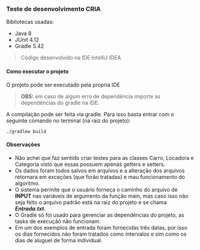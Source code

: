 ### Teste de desenvolvimento CRIA

Bibliotecas usadas:

* Java 8
* JUnit 4.12
* Gradle 5.42

> Código desenvolvido na IDE IntelliJ IDEA

#### Como executar o projeto

O projeto pode ser executado pela propria IDE

> **OBS:** em caso de algum erro de dependência importe as dependências do gradle na IDE.

A compilação pode ser feita via gradle. Para isso basta entrar com o seguinte comando no terminal (na raiz do projeto):

```shell script
./gradlew build
```
#### Observações

* Não achei que faz sentido criar testes para as classes Carro, Locadora e Categoria visto que essas possuem apenas getters e setters.
* Os dados foram todos salvos em arquivos e a alteração dos arquivos retornara em exceções (que forão tratadas) e mau funcionamento do algoritmo.
* O sistema permite que o usuário forneça o caminho do arquivo de **INPUT** nas variáveis de argumento da função main, mas caso isso não seja feito o arquivo padrão está na raiz do projeto e se chama ___Entrada.txt___.
* O Gradle só foi usado para gerenciar as dependências do projeto, as tasks de execução não funcionam.
* Em um dos exemplos de entrada foram fornecidas três datas, por isso os dias fornecidos não foram tratados como intervalos e sim como os dias de aluguel de forma individual.

